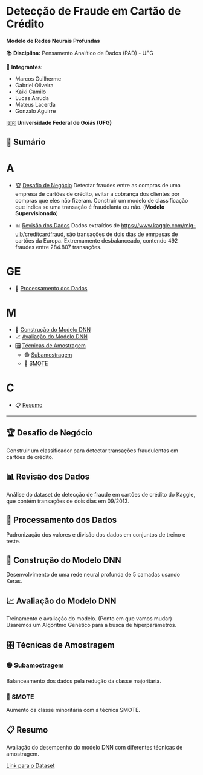 # Detecção de Fraude em Cartão de Crédito

**Modelo de Redes Neurais Profundas**

📚 **Disciplina:** Pensamento Analítico de Dados (PAD) - UFG

👥 **Integrantes:**
- Marcos Guilherme
- Gabriel Oliveira
- Kaiki Camilo
- Lucas Arruda
- Mateus Lacerda
- Gonzalo Aguirre

🇧🇷 **Universidade Federal de Goiás (UFG)**

## 📑 Sumário
# A
 - 🏆 [Desafio de Negócio](#desafio-de-negócio)
Detectar fraudes entre as compras de uma empresa de cartões de crédito, evitar a cobrança dos clientes por compras que eles não fizeram.
Construir um modelo de classificação que indica se uma transação é fraudelanta ou não. (**Modelo Supervisionado**) 

 - 📊 [Revisão dos Dados](#revisão-dos-dados)
Dados extraídos de https://www.kaggle.com/mlg-ulb/creditcardfraud, são transações de dois dias de emrpesas de cartões da Europa.
Extremamente desbalanceado, contendo 492 fraudes entre 284.807 transações.

 # GE
 - 🔧 [Processamento dos Dados](#processamento-dos-dados)

 # M
 - 🧠 [Construção do Modelo DNN](#construção-do-modelo-dnn)
 - 📈 [Avaliação do Modelo DNN](#avaliação-do-modelo-dnn)
 - 🎛️ [Técnicas de Amostragem](#técnicas-de-amostragem)
    - 🟢 [Subamostragem](#subamostragem)
    - 🔵 [SMOTE](#smote)
    
 # C  
 - 📋 [Resumo](#resumo)

---

## 🏆 Desafio de Negócio
Construir um classificador para detectar transações fraudulentas em cartões de crédito.

## 📊 Revisão dos Dados
Análise do dataset de detecção de fraude em cartões de crédito do Kaggle, que contém transações de dois dias em 09/2013.

## 🔧 Processamento dos Dados
Padronização dos valores e divisão dos dados em conjuntos de treino e teste.

## 🧠 Construção do Modelo DNN
Desenvolvimento de uma rede neural profunda de 5 camadas usando Keras.

## 📈 Avaliação do Modelo DNN
Treinamento e avaliação do modelo. (Ponto em que vamos mudar)
Usaremos um Algoritmo Genético para a busca de hiperparâmetros.

## 🎛️ Técnicas de Amostragem
### 🟢 Subamostragem
Balanceamento dos dados pela redução da classe majoritária.

### 🔵 SMOTE
Aumento da classe minoritária com a técnica SMOTE.

## 📋 Resumo
Avaliação do desempenho do modelo DNN com diferentes técnicas de amostragem.

[Link para o Dataset](https://www.kaggle.com/datasets/mlg-ulb/creditcardfraud?resource=download)
